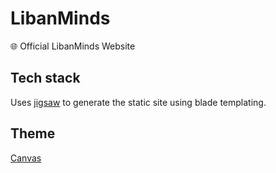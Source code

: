# LibanMinds

🌐 Official LibanMinds Website
 
## Tech stack

Uses [jigsaw](https://github.com/tightenco/jigsaw) to generate the static site using blade templating.

## Theme

[Canvas](https://themeforest.net/item/canvas-the-multipurpose-html5-template/9228123) 
